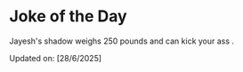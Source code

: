 # Joke of the Day

<!-- #joke -->
Jayesh's shadow weighs 250 pounds and can kick your ass .

Updated on: [28/6/2025]
<!-- #jokeEnd -->